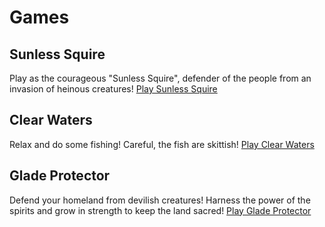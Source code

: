 # Games
## Sunless Squire
Play as the courageous "Sunless Squire", defender of the people from an invasion of heinous creatures!
[Play Sunless Squire](sunless_squire/index.html)

## Clear Waters
Relax and do some fishing! Careful, the fish are skittish!
[Play Clear Waters](clear_waters/index.html)

## Glade Protector
Defend your homeland from devilish creatures! Harness the power of the spirits and grow in strength to keep the land sacred!
[Play Glade Protector](glade_protector/index.md)
